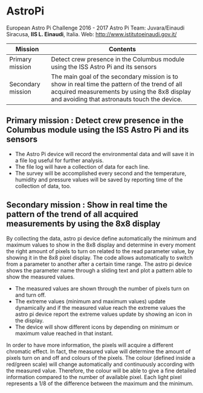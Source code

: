 # AstroPi
European Astro Pi Challenge 2016 - 2017
Astro Pi Team: Juvara/Einaudi Siracusa, **IIS L. Einaudi**, Italia. 
Web: http://www.istitutoeinaudi.gov.it/



Mission | Contents
------------ | -------------
Primary mission | Detect crew presence in the Columbus module using the ISS Astro Pi and its sensors
Secondary  mission | The main goal of the secondary mission is to show  in real time the pattern of  the trend of all acquired measurements by using the 8x8 display and avoiding that astronauts touch the device.

## Primary mission : Detect crew presence in the Columbus module using the ISS Astro Pi and its sensors

* The Astro Pi device will record the environmental data and will save it in a file log useful for further analysis.
* The file log will have a collection of data for each line. 
* The survey will be accomplished every second and the temperature, humidity and pressure values will be saved by reporting  time of the collection of data, too. 


## Secondary  mission : Show  in real time the pattern of  the trend of all acquired measurements by using the 8x8 display

By collecting the data,  astro pi device define automatically the minimum and maximum values to show in the 8x8 display and determine in every moment the right amount of pixels to turn on related to the read parameter value, by showing it in the 8x8 pixel display. The code allows automatically to switch from a parameter to another after a certain time range. The astro pi device shows the parameter name through a sliding text and plot a pattern able to show the measured values.
* The measured values are shown through the number of pixels turn on and turn off. 
* The extreme values (minimum and maximum values) update dynamically and if the measured value reach the extreme values the astro pi device report the extreme values update by showing an icon in the display.  
* The device will show different icons by depending on minimum or maximum value reached in that instant. 

In order to have more information, the pixels will acquire a different chromatic effect. In fact, the measured value will determine the amount of pixels turn on and off and colours of the pixels.  The colour (defined inside a red/green scale) will change automatically and continuously according with the measured value. Therefore, the colour will be able to give a fine detailed information compared to the number of available pixel. 
Each light pixel represents a 1/8 of the difference between the maximum and the minimum. 
